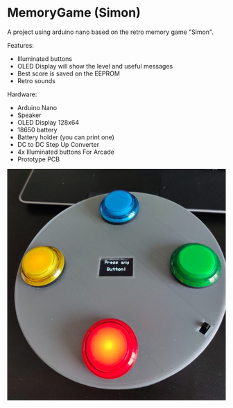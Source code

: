 # MemoryGame (Simon)
A project using arduino nano based on the retro memory game "Simon".

Features:
- Illuminated buttons
- OLED Display will show the level and useful messages 
- Best score is saved on the EEPROM
- Retro sounds

Hardware:
- Arduino Nano
- Speaker
- OLED Display 128x64
- 18650 battery
- Battery holder (you can print one)
- DC to DC Step Up Converter
- 4x Illuminated buttons For Arcade
- Prototype PCB

![alt text](https://github.com/nori0aw/MemoryGame/blob/master/FreeCAD/Momory%20Game%20Top.jpeg)
